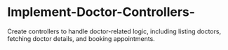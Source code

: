 # Implement-Doctor-Controllers-
Create controllers to handle doctor-related logic, including listing doctors, fetching doctor details, and booking appointments.
